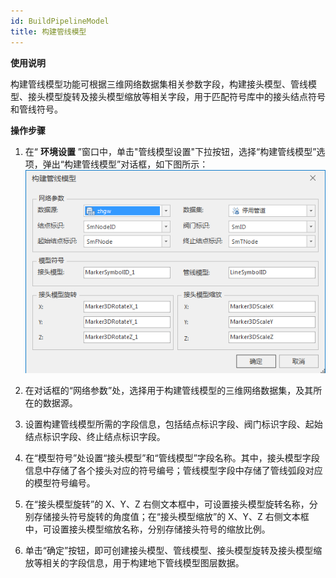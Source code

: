```yaml
---
id: BuildPipelineModel
title: 构建管线模型
---
```

**使用说明**

构建管线模型功能可根据三维网络数据集相关参数字段，构建接头模型、管线模型、接头模型旋转及接头模型缩放等相关字段，用于匹配符号库中的接头结点符号和管线符号。

**操作步骤**

  1. 在“ **环境设置** ”窗口中，单击"管线模型设置"下拉按钮，选择“构建管线模型”选项，弹出“构建管线模型”对话框，如下图所示：  
![图：“构建管线模型”对话框](img/BuildPipelineModel.png)  
  
  2. 在对话框的“网络参数”处，选择用于构建管线模型的三维网络数据集，及其所在的数据源。
  3. 设置构建管线模型所需的字段信息，包括结点标识字段、阀门标识字段、起始结点标识字段、终止结点标识字段。
  4. 在“模型符号”处设置“接头模型”和“管线模型”字段名称。其中，接头模型字段信息中存储了各个接头对应的符号编号；管线模型字段中存储了管线弧段对应的模型符号编号。
  5. 在“接头模型旋转”的 X、Y、Z 右侧文本框中，可设置接头模型旋转名称，分别存储接头符号旋转的角度值；在“接头模型缩放”的 X、Y、Z 右侧文本框中，可设置接头模型缩放名称，分别存储接头符号的缩放比例。
  6. 单击“确定”按钮，即可创建接头模型、管线模型、接头模型旋转及接头模型缩放等相关的字段信息，用于构建地下管线模型图层数据。

